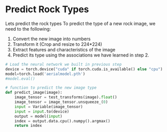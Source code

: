 # Predict Rock Types

Lets predict the rock types
To predict the type of a new rock image, we need to the following:

1. Convert the new image into numbers
2. Transform it (Crop and resize to 224*224)
3. Extract features and characteristics of the image
4. Predict its type using the associations we have learned in step 2.

```python
# Load the neural network we built in previous step
device = torch.device("cuda" if torch.cuda.is_available() else "cpu")
model=torch.load('aerialmodel.pth')
#model.eval()
```

```python
# function to predict the new image type
def predict_image(image):
    image_tensor = test_transforms(image).float()
    image_tensor = image_tensor.unsqueeze_(0)
    input = Variable(image_tensor)
    input = input.to(device)
    output = model(input)
    index = output.data.cpu().numpy().argmax()
    return index
```
